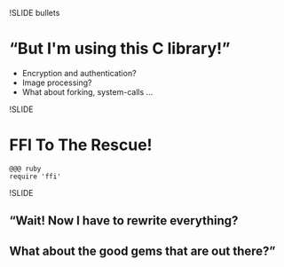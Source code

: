 !SLIDE bullets
# “But I'm using this C library!” #
* Encryption and authentication?
* Image processing?
* What about forking, system-calls …

!SLIDE
# FFI To The Rescue! #
	@@@ ruby
	require 'ffi'
	
!SLIDE
## “Wait! Now I have to rewrite everything? ##
## What about the good gems that are out there?”  ##